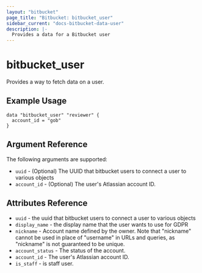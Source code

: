 ```yaml
---
layout: "bitbucket"
page_title: "Bitbucket: bitbucket_user"
sidebar_current: "docs-bitbucket-data-user"
description: |-
  Provides a data for a Bitbucket user
---
```


# bitbucket\_user

Provides a way to fetch data on a user.

## Example Usage

```hcl
data "bitbucket_user" "reviewer" {
  account_id = "gob"
}
```

## Argument Reference

The following arguments are supported:

* `uuid` - (Optional) The UUID that bitbucket users to connect a user to various objects
* `account_id` - (Optional) The user's Atlassian account ID.

## Attributes Reference

* `uuid` - the uuid that bitbucket users to connect a user to various objects
* `display_name` - the display name that the user wants to use for GDPR
* `nickname` - Account name defined by the owner. Note that "nickname" cannot be used in place of "username" in URLs and queries, as "nickname" is not guaranteed to be unique.
* `account_status` - The status of the account.
* `account_id` - The user's Atlassian account ID.
* `is_staff` - is staff user.

